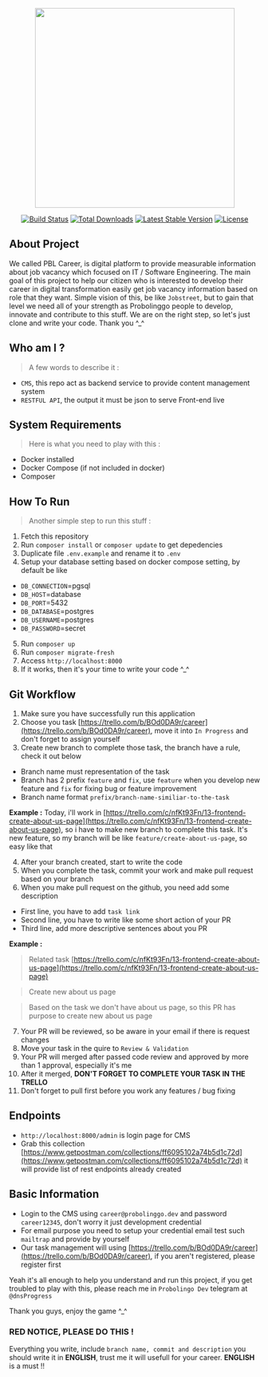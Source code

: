 <p align="center"><img src="https://res.cloudinary.com/dtfbvvkyp/image/upload/v1566331377/laravel-logolockup-cmyk-red.svg" width="400"></p>

<p align="center">
<a href="https://travis-ci.org/laravel/framework"><img src="https://travis-ci.org/laravel/framework.svg" alt="Build Status"></a>
<a href="https://packagist.org/packages/laravel/framework"><img src="https://poser.pugx.org/laravel/framework/d/total.svg" alt="Total Downloads"></a>
<a href="https://packagist.org/packages/laravel/framework"><img src="https://poser.pugx.org/laravel/framework/v/stable.svg" alt="Latest Stable Version"></a>
<a href="https://packagist.org/packages/laravel/framework"><img src="https://poser.pugx.org/laravel/framework/license.svg" alt="License"></a>
</p>

## About Project
We called PBL Career, is digital platform to provide measurable information about job vacancy which focused on IT / Software Engineering. The main goal of this project to help our citizen who is interested to develop their career in digital transformation easily get job vacancy information based on role that they want. Simple vision of this, be like `Jobstreet`, but to gain that level we need all of your strength as Probolinggo people to develop, innovate and contribute to this stuff. We are on the right step, so let's just clone and write your code. Thank you ^_^


## Who am I ?
> A few words to describe it :
* `CMS`, this repo act as backend service to provide content management system
* `RESTFUL API`, the output it must be json to serve Front-end live


## System Requirements
> Here is what you need to play with this :
* Docker installed
* Docker Compose (if not included in docker)
* Composer


## How To Run
> Another simple step to run this stuff :
1. Fetch this repository
2. Run `composer install` or `composer update` to get depedencies
3. Duplicate file `.env.example` and rename it to `.env`
4. Setup your database setting based on docker compose setting, by default be like
* `DB_CONNECTION`=pgsql
* `DB_HOST`=database
* `DB_PORT`=5432
* `DB_DATABASE`=postgres
* `DB_USERNAME`=postgres
* `DB_PASSWORD`=secret
5. Run `composer up`
6. Run `composer migrate-fresh`
7. Access `http://localhost:8000`
8. If it works, then it's your time to write your code ^_^


## Git Workflow 
1. Make sure you have successfully run this application
2. Choose you task [https://trello.com/b/BOd0DA9r/career](https://trello.com/b/BOd0DA9r/career), move it into `In Progress` and don't forget to assign yourself
3. Create new branch to complete those task, the branch have a rule, check it out below
* Branch name must representation of the task
* Branch has 2 prefix `feature` and `fix`, use `feature` when you develop new feature and `fix` for fixing bug or feature improvement
* Branch name format `prefix/branch-name-similiar-to-the-task`

**Example :**
Today, i'll work in [https://trello.com/c/nfKt93Fn/13-frontend-create-about-us-page](https://trello.com/c/nfKt93Fn/13-frontend-create-about-us-page), so i have to make new branch to complete this task. It's new feature, so my branch will be like `feature/create-about-us-page`, so easy like that

4. After your branch created, start to write the code
5. When you complete the task, commit your work and make pull request based on your branch
6. When you make pull request on the github, you need add some description
* First line, you have to add `task link`
* Second line, you have to write like some short action of your PR
* Third line, add more descriptive sentences about you PR

**Example :** 
> Related task [https://trello.com/c/nfKt93Fn/13-frontend-create-about-us-page](https://trello.com/c/nfKt93Fn/13-frontend-create-about-us-page)

> Create new about us page

> Based on the task we don't have about us page, so this PR has purpose to create new about us page

7. Your PR will be reviewed, so be aware in your email if there is request changes
8. Move your task in the quire to `Review & Validation`
9. Your PR will merged after passed code review and approved by more than 1 approval, especially it's me
10. After it merged, **DON'T FORGET TO COMPLETE YOUR TASK IN THE TRELLO**
11. Don't forget to pull first before you work any features / bug fixing


## Endpoints
* `http://localhost:8000/admin` is login page for CMS
* Grab this collection [https://www.getpostman.com/collections/ff6095102a74b5d1c72d](https://www.getpostman.com/collections/ff6095102a74b5d1c72d)  it will provide list of rest endpoints already created


## Basic Information
* Login to the CMS using `career@probolinggo.dev` and password `career12345`, don't worry it just development credential
* For email purpose you need to setup your credential email test such `mailtrap` and provide by yourself
* Our task management will using [https://trello.com/b/BOd0DA9r/career](https://trello.com/b/BOd0DA9r/career), if you aren't registered, please register first


Yeah it's all enough to help you understand and run this project, if you get troubled to play with this, please reach me in `Probolingo Dev` telegram at `@dnsProgress`

Thank you guys, enjoy the game ^_^


### RED NOTICE, PLEASE DO THIS !
Everything you write, include `branch name, commit and description` you should write it in **ENGLISH**, trust me it will usefull for your career. **ENGLISH** is a must !!

